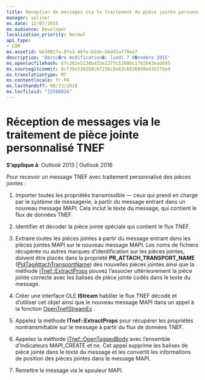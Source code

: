 ```yaml
---
title: Réception de messages via le traitement de pièce jointe personnalisé TNEF
manager: soliver
ms.date: 12/07/2015
ms.audience: Developer
localization_priority: Normal
api_type:
- COM
ms.assetid: bb5082fa-8fe3-46fe-b2de-b6dd1af79ea7
description: 'Derni�re modification�: lundi 7 d�cembre 2015'
ms.openlocfilehash: 67c202e5130bd35e1277c5260bc1702043eadd95
ms.sourcegitcommit: 0cf39e5382b8c6f236c8a63c6036849ed3527ded
ms.translationtype: MT
ms.contentlocale: fr-FR
ms.lasthandoff: 08/23/2018
ms.locfileid: "22588026"
---
```

# <a name="receiving-messages-by-using-tnef-custom-attachment-processing"></a>Réception de messages via le traitement de pièce jointe personnalisé TNEF

 
  
**S’applique à**: Outlook 2013 | Outlook 2016 
  
Pour recevoir un message TNEF avec traitement personnalisé des pièces jointes :
  
1. Importer toutes les propriétés transmissible — ceux qui prend en charge par le système de messagerie, à partir du message entrant dans un nouveau message MAPI. Cela inclut le texte du message, qui contient le flux de données TNEF.
    
2. Identifier et décoder la pièce jointe spéciale qui contient le flux TNEF.
    
3. Extraire toutes les pièces jointes à partir du message entrant dans les pièces jointes MAPI sur le nouveau message MAPI. Les noms de fichiers récupérée ou autres marques d’identification sur les pièces jointes, doivent être placés dans la propriété **PR_ATTACH_TRANSPORT_NAME** ([PidTagAttachTransportName](pidtagattachtransportname-canonical-property.md)) des nouvelles pièces jointes ainsi que la méthode [ITnef::ExtractProps](itnef-extractprops.md) pouvez l’associer ultérieurement la pièce jointe correcte avec les balises de pièce jointe codés dans le texte du message. 
    
4. Créer une interface OLE **IStream** habiller le flux TNEF décodé et d’utiliser cet objet ainsi que le nouveau message MAPI dans un appel à la fonction [OpenTnefStreamEx](opentnefstreamex.md) . 
    
5. Appelez la méthode **ITnef::ExtractProps** pour récupérer les propriétés nontransmittable sur le message à partir du flux de données TNEF. 
    
6. Appelez la méthode [ITnef::OpenTaggedBody](itnef-opentaggedbody.md) avec l’ensemble d’indicateurs MAPI_CREATE et ne. Cet appel supprime les balises de pièce jointe dans le texte du message et les convertit les informations de position des pièces jointes dans le message MAPI. 
    
7. Remettre le message via le spouleur MAPI.
    

